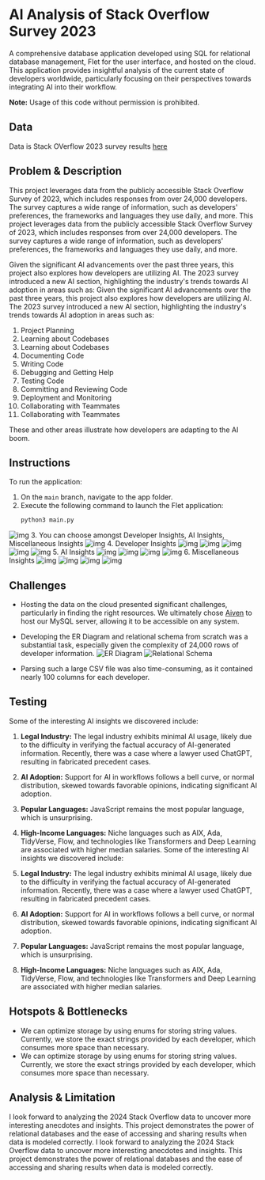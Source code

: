 # AI Analysis of Stack Overflow Survey 2023

A comprehensive database application developed using SQL for relational database management, Flet for the user interface, and hosted on the cloud. This application provides insightful analysis of the current state of developers worldwide, particularly focusing on their perspectives towards integrating AI into their workflow.

**Note:** Usage of this code without permission is prohibited.

## Data

Data is Stack OVerflow 2023 survey results [here](https://cdn.stackoverflow.co/files/jo7n4k8s/production/49915bfd46d0902c3564fd9a06b509d08a20488c.zip/stack-overflow-developer-survey-2023.zip)

## Problem & Description

This project leverages data from the publicly accessible Stack Overflow Survey of 2023, which includes responses from over 24,000 developers. The survey captures a wide range of information, such as developers' preferences, the frameworks and languages they use daily, and more.
This project leverages data from the publicly accessible Stack Overflow Survey of 2023, which includes responses from over 24,000 developers. The survey captures a wide range of information, such as developers' preferences, the frameworks and languages they use daily, and more.

Given the significant AI advancements over the past three years, this project also explores how developers are utilizing AI. The 2023 survey introduced a new AI section, highlighting the industry's trends towards AI adoption in areas such as:
Given the significant AI advancements over the past three years, this project also explores how developers are utilizing AI. The 2023 survey introduced a new AI section, highlighting the industry's trends towards AI adoption in areas such as:

1. Project Planning
2. Learning about Codebases
3. Learning about Codebases
4. Documenting Code
5. Writing Code
6. Debugging and Getting Help
7. Testing Code
8. Committing and Reviewing Code
9. Deployment and Monitoring
10. Collaborating with Teammates
11. Collaborating with Teammates

These and other areas illustrate how developers are adapting to the AI boom.

## Instructions

To run the application:

1. On the `main` branch, navigate to the app folder.
2. Execute the following command to launch the Flet application:
   ```bash
   python3 main.py
   ```

![img](./images/Home%20Page.png) 3. You can choose amongst Developer Insights, AI Insights, Miscellaneous Insights
![img](./images/Hamburger.png) 4. Developer Insights
![img](./images/Dev_insights.png)
![img](./images/devinsights1.png)
![img](./images/devinsights2.png)
![img](./images/devinsights3.png)
![img](./images/devinsights4.png) 5. AI Insights
![img](./images/aiinsights1.png)
![img](./images/aiinsight2.png)
![img](./images/aiinsight3.png)
![img](./images/aiinsight4.png) 6. Miscellaneous Insights
![img](./images/miscinsights1.png)
![img](./images/miscinsights2.png)
![img](./images/miscinsights3.png)
![img](./images/miscinsights4.png)

## Challenges

- Hosting the data on the cloud presented significant challenges, particularly in finding the right resources. We ultimately chose [Aiven](https://aiven.io/) to host our MySQL server, allowing it to be accessible on any system.

- Developing the ER Diagram and relational schema from scratch was a substantial task, especially given the complexity of 24,000 rows of developer information.
  ![ER Diagram](./images/Step2A.png)
  ![Relational Schema](./images/Relational.png)

- Parsing such a large CSV file was also time-consuming, as it contained nearly 100 columns for each developer.

## Testing

Some of the interesting AI insights we discovered include:

1. **Legal Industry:** The legal industry exhibits minimal AI usage, likely due to the difficulty in verifying the factual accuracy of AI-generated information. Recently, there was a case where a lawyer used ChatGPT, resulting in fabricated precedent cases.

2. **AI Adoption:** Support for AI in workflows follows a bell curve, or normal distribution, skewed towards favorable opinions, indicating significant AI adoption.

3. **Popular Languages:** JavaScript remains the most popular language, which is unsurprising.

4. **High-Income Languages:** Niche languages such as AIX, Ada, TidyVerse, Flow, and technologies like Transformers and Deep Learning are associated with higher median salaries.
   Some of the interesting AI insights we discovered include:

5. **Legal Industry:** The legal industry exhibits minimal AI usage, likely due to the difficulty in verifying the factual accuracy of AI-generated information. Recently, there was a case where a lawyer used ChatGPT, resulting in fabricated precedent cases.

6. **AI Adoption:** Support for AI in workflows follows a bell curve, or normal distribution, skewed towards favorable opinions, indicating significant AI adoption.

7. **Popular Languages:** JavaScript remains the most popular language, which is unsurprising.

8. **High-Income Languages:** Niche languages such as AIX, Ada, TidyVerse, Flow, and technologies like Transformers and Deep Learning are associated with higher median salaries.

## Hotspots & Bottlenecks

- We can optimize storage by using enums for storing string values. Currently, we store the exact strings provided by each developer, which consumes more space than necessary.
- We can optimize storage by using enums for storing string values. Currently, we store the exact strings provided by each developer, which consumes more space than necessary.

## Analysis & Limitation

I look forward to analyzing the 2024 Stack Overflow data to uncover more interesting anecdotes and insights. This project demonstrates the power of relational databases and the ease of accessing and sharing results when data is modeled correctly.
I look forward to analyzing the 2024 Stack Overflow data to uncover more interesting anecdotes and insights. This project demonstrates the power of relational databases and the ease of accessing and sharing results when data is modeled correctly.
